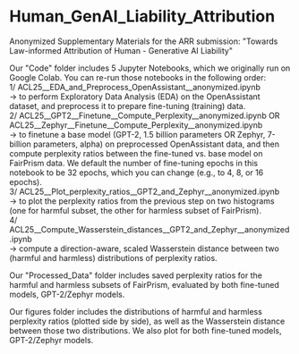 # Human_GenAI_Liability_Attribution
Anonymized Supplementary Materials for the ARR submission: "Towards Law-informed Attribution of Human - Generative AI Liability"

Our "Code" folder includes 5 Jupyter Notebooks, which we originally run on Google Colab. You can re-run those notebooks in the following order: <br /> 
1/ ACL25__EDA_and_Preprocess_OpenAssistant__anonymized.ipynb <br /> 
-> to perform Exploratory Data Analysis (EDA) on the OpenAssistant dataset, and preprocess it to prepare fine-tuning (training) data. <br /> 
2/ ACL25__GPT2__Finetune__Compute_Perplexity__anonymized.ipynb OR ACL25__Zephyr__Finetune__Compute_Perplexity__anonymized.ipynb <br /> 
-> to finetune a base model (GPT-2, 1.5 billion parameters OR Zephyr, 7-billion parameters, alpha) on preprocessed OpenAssistant data, and then compute perplexity ratios between the fine-tuned vs. base model on FairPrism data. We default the number of fine-tuning epochs in this notebook to be 32 epochs, which you can change (e.g., to 4, 8, or 16 epochs). <br /> 
3/ ACL25__Plot_perplexity_ratios__GPT2_and_Zephyr__anonymized.ipynb <br /> 
-> to plot the perplexity ratios from the previous step on two histograms (one for harmful subset, the other for harmless subset of FairPrism). <br /> 
4/ ACL25__Compute_Wasserstein_distances__GPT2_and_Zephyr__anonymized.ipynb <br /> 
-> compute a direction-aware, scaled Wasserstein distance between two (harmful and harmless) distributions of perplexity ratios. <br /> 

Our "Processed_Data" folder includes saved perplexity ratios for the harmful and harmless subsets of FairPrism, evaluated by both fine-tuned models, GPT-2/Zephyr models.  <br /> 

Our figures folder includes the distributions of harmful and harmless perplexity ratios (plotted side by side), as well as the Wasserstein distance between those two distributions. We also plot for both fine-tuned models, GPT-2/Zephyr models. 


